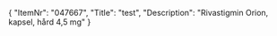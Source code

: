 {
  "ItemNr": "047667",
  "Title": "test",
  "Description": "Rivastigmin Orion, kapsel, hård 4,5 mg"
}